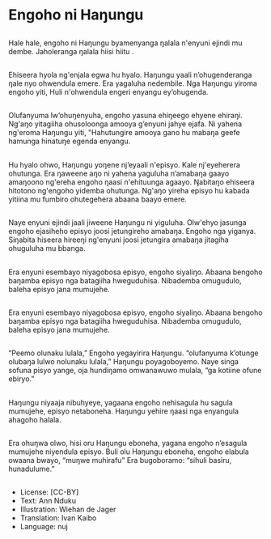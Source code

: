 # Engoho ni Haŋungu

##
Hale hale, engoho ni Haŋungu
byamenyanga ŋalala n'enyuni
ejindi mu dembe.
Jaholeranga ŋalala hiisi hiitu .

##
Ehiseera hyola ng'enjala egwa
hu hyalo.
Haŋungu yaali
n’ohugenderanga ŋale nyo
ohwendula emere. Era yagaluha
nedembile. Nga Haŋungu
yiroma engoho yiti, Huli
n'ohwendula engeri enyangu
ey’ohugenda.

##
Olufanyuma lw’ohuŋenyuha,
engoho yasuna ehiŋeego
ehyene ehiraŋi. Ng'aŋo
yitagiiha ohusoloonga amooya
g’enyuni jahye ejafa.
Ni yahena ng'eroma Haŋungu
yiti, "Hahutungire amooya gano
hu mabaŋa geefe hamunga
hinatuŋe egenda enyangu.

##
Hu hyalo ohwo, Haŋungu
yoŋene nj’eyaali n'episyo. Kale
nj'eyeherera ohutunga. Era
ŋaweene aŋo ni yahena
yaguluha n’amabaŋa gaayo
amaŋoono ng'ereha engoho
ŋaasi n'ehituunga agaayo.
Ŋabitaŋo ehiseera hitotono
ng'engoho yidemba ohutunga.
Ng'aŋo yireha episyo hu kabada
yitiina mu fumbiro ohutegehera
abaana baayo emere.

##
Naye enyuni ejindi jaali jiweene
Haŋungu ni yiguluha. Olw'ehyo
jasunga engoho ejasiheho
episyo joosi jetungireho
amabaŋa. Engoho nga yiganya.
Siŋabita hiseera hireeŋi
ng'enyuni joosi jetungira
amabaŋa jitagiha ohuguluha
mu bbanga.

##
Era enyuni esembayo
niyagobosa episyo, engoho
siyaliŋo. Abaana bengoho
baŋamba episyo nga batagiiha
hweguduhisa.
Nibademba omugudulo, baleha
episyo jana mumujehe.

##
Era enyuni esembayo
niyagobosa episyo, engoho
siyaliŋo. Abaana bengoho
baŋamba episyo nga batagiiha
hweguduhisa.
Nibademba omugudulo, baleha
episyo jana mumujehe.

##
“Peemo olunaku lulala,” Engoho
yegayirira Haŋungu.
“olufanyuma k’otunge olubaŋa
lulwo nolunaku lulala,” Haŋungu
poyagoboyemo. Naye singa
sofuna pisyo yange, oja
hundiŋamo omwanawuwo
mulala, “ga kotiine ofune
ebiryo.”

##
Haŋungu niyaaja nibuhyeye,
yagaana engoho nehisagula hu
sagula mumujehe, episyo
netaboneha.
Haŋungu yehire ŋaasi nga
enyangula ahagoho halala.

##
Era ohuŋwa olwo, hisi oru
Haŋungu eboneha, yagana
engoho n’esagula mumujehe
niyendula episyo.
Buli olu Haŋungu eboneha,
engoho elabula owaana bwayo,
“muŋwe muhirafu”
Era bugoboramo: “sihuli basiru,
hunadulume.”

##
* License: [CC-BY]
* Text: Ann Nduku
* Illustration: Wiehan de Jager
* Translation: Ivan Kaibo
* Language: nuj
